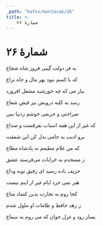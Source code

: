 ```yaml
---
_path: "hafez/montasab/26"
title: >-
    شمارهٔ ۲۶
---
```

# شمارهٔ ۲۶

<div class="b" id="bn1"><div class="m1"><p>به فر دولت گیتی فروز شاه شجاع</p></div>
<div class="m2"><p>که با کسم نبود بهر مال و جاه نزاع</p></div></div>
<div class="b" id="bn2"><div class="m1"><p>بیار می که چه خورشید مشغل افروزد</p></div>
<div class="m2"><p>رسد به کلبه درویش نیز فیض شعاع</p></div></div>
<div class="b" id="bn3"><div class="m1"><p>صراحتی و حریفی خوشم زدنیا بس</p></div>
<div class="m2"><p>که غیر از این همه اسباب تفرقست و صداع</p></div></div>
<div class="b" id="bn4"><div class="m1"><p>برو ادیب به جامی بدل کن این شفقت</p></div>
<div class="m2"><p>که من غلام مطیعم نه پادشاه مطاع</p></div></div>
<div class="b" id="bn5"><div class="m1"><p>ز مسجدم به خرابات می‌فرستد عشق</p></div>
<div class="m2"><p>حریف باده رسید ای رفیق توبه وداع</p></div></div>
<div class="b" id="bn6"><div class="m1"><p>هنر نمی خرد ایام غیر از اینم نیست</p></div>
<div class="m2"><p>کجا روم به تجارت بدین کساد متاع</p></div></div>
<div class="b" id="bn7"><div class="m1"><p>ز زهد حافظ و طامات او ملول شدم</p></div>
<div class="m2"><p>بساز رود و غزل خوان که می روم به سماع</p></div></div>

